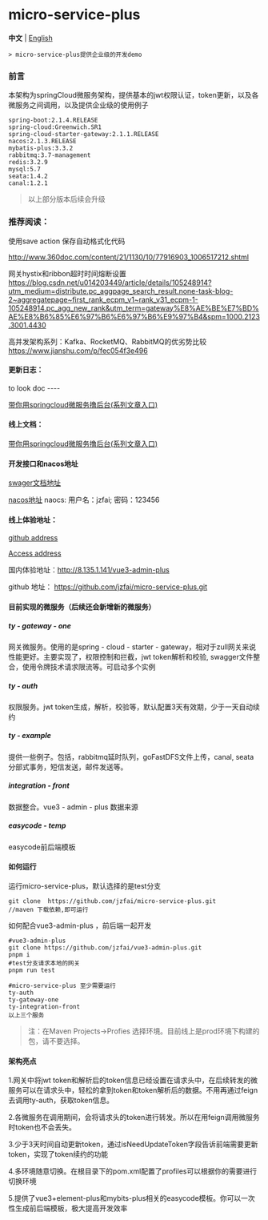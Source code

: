# micro-service-plus

**中文** | [English](./README.md)

```
> micro-service-plus提供企业级的开发demo
```

### 前言

本架构为springCloud微服务架构，提供基本的jwt权限认证，token更新，以及各微服务之间调用，以及提供企业级的使用例子

```text
spring-boot:2.1.4.RELEASE
spring-cloud:Greenwich.SR1
spring-cloud-starter-gateway:2.1.1.RELEASE
nacos:2.1.3.RELEASE
mybatis-plus:3.3.2
rabbitmq:3.7-management
redis:3.2.9
mysql:5.7
seata:1.4.2
canal:1.2.1  
```

> 以上部分版本后续会升级

### 推荐阅读：

使用save action 保存自动格式化代码

http://www.360doc.com/content/21/1130/10/77916903_1006517212.shtml

网关hystix和ribbon超时时间熔断设置
https://blog.csdn.net/u014203449/article/details/105248914?utm_medium=distribute.pc_aggpage_search_result.none-task-blog-2~aggregatepage~first_rank_ecpm_v1~rank_v31_ecpm-1-105248914.pc_agg_new_rank&utm_term=gateway%E8%AE%BE%E7%BD%AE%E8%B6%85%E6%97%B6%E6%97%B6%E9%97%B4&spm=1000.2123.3001.4430

高并发架构系列：Kafka、RocketMQ、RabbitMQ的优劣势比较
https://www.jianshu.com/p/fec054f3e496

#### 更新日志：

to look doc ----

[带你用springcloud微服务撸后台(系列文章入口)](https://juejin.cn/post/7044843310204059655)

#### 线上文档：

[带你用springcloud微服务撸后台(系列文章入口)](https://juejin.cn/post/7044843310204059655)

#### 开发接口和nacos地址

[swager文档地址](http://8.135.1.141/micro-service-doc/swagger-ui.html)

[nacos地址](http://8.135.1.141:8848/nacos/)    naocs:    用户名：jzfai; 密码：123456

#### 线上体验地址：

[github address](https://github.com/jzfai/micro-service-plus.git)

[Access address](http://8.135.1.141/vue3-admin-plus)

国内体验地址：http://8.135.1.141/vue3-admin-plus

github 地址：  https://github.com/jzfai/micro-service-plus.git

#### 目前实现的微服务（后续还会新增新的微服务）

##### ty - gateway - one

网关微服务。使用的是spring - cloud - starter - gateway，相对于zull网关来说性能更好。主要实现了，权限控制和拦截，jwt token解析和校验,
swagger文件整合，使用令牌技术请求限流等。可启动多个实例

##### ty - auth

权限服务。jwt token生成，解析，校验等，默认配置3天有效期，少于一天自动续约

##### ty - example

提供一些例子。包括，rabbitmq延时队列，goFastDFS文件上传，canal, seata分部式事务，短信发送，邮件发送等。

##### integration - front

数据整合。vue3 - admin - plus 数据来源

##### easycode - temp

easycode前后端模板

#### 如何运行

运行micro-service-plus，默认选择的是test分支

```
git clone  https://github.com/jzfai/micro-service-plus.git
//maven 下载依赖,即可运行
```

如何配合vue3-admin-plus ，前后端一起开发

```shell
#vue3-admin-plus
git clone https://github.com/jzfai/vue3-admin-plus.git  
pnpm i
#test分支请求本地的网关
pnpm run test

#micro-service-plus 至少需要运行
ty-auth
ty-gateway-one
ty-integration-front
以上三个服务 
```

> 注：在Maven Projects->Profies 选择环境。目前线上是prod环境下构建的包，请不要选择。

#### 架构亮点

1.网关中将jwt token和解析后的token信息已经设置在请求头中，在后续转发的微服务可以在请求头中，轻松的拿到token和token解析后的数据。不用再通过feign去调用ty-auth，获取token信息。

2.各微服务在调用期间，会将请求头的token进行转发。所以在用feign调用微服务时token也不会丢失。

3.少于3天时间自动更新token，通过isNeedUpdateToken字段告诉前端需要更新token，实现了token续约的功能

4.多环境随意切换。在根目录下的pom.xml配置了profiles可以根据你的需要进行切换环境

5.提供了vue3+element-plus和mybits-plus相关的easycode模板。你可以一次性生成前后端模板，极大提高开发效率